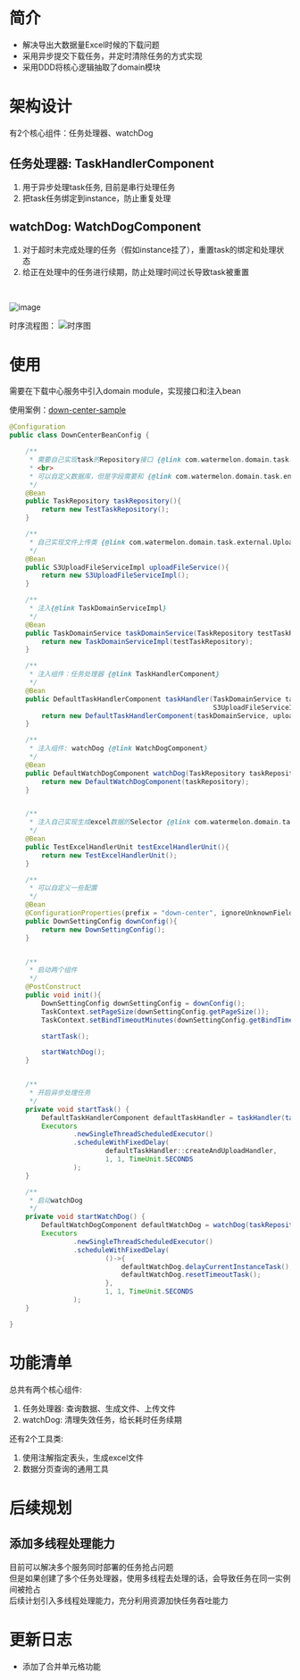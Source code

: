 
# 简介

* 解决导出大数据量Excel时候的下载问题
* 采用异步提交下载任务，并定时清除任务的方式实现
* 采用DDD将核心逻辑抽取了domain模块

# 架构设计


有2个核心组件：任务处理器、watchDog

##  任务处理器: TaskHandlerComponent
1. 用于异步处理task任务, 目前是串行处理任务
2. 把task任务绑定到instance，防止重复处理


## watchDog: WatchDogComponent
1. 对于超时未完成处理的任务（假如instance挂了），重置task的绑定和处理状态
2. 给正在处理中的任务进行续期，防止处理时间过长导致task被重置


<br>

![image](https://github.com/xiguazhiPrince/down-center-domain/blob/master/mind.png "img")

时序流程图：
![时序图](https://github.com/xiguazhiPrince/down-center-domain/blob/master/diagram.jpg "时序图")


# 使用


需要在下载中心服务中引入domain module，实现接口和注入bean

使用案例：[down-center-sample](https://github.com/xiguazhiPrince/down-center-sample)



```java
@Configuration
public class DownCenterBeanConfig {

    /**
     * 需要自己实现task的Repository接口 {@link com.watermelon.domain.task.repository.TaskRepository}
     * <br>
     * 可以自定义数据库，但是字段需要和 {@link com.watermelon.domain.task.entity.Task} 的一致
     */
    @Bean
    public TaskRepository taskRepository(){
        return new TestTaskRepository();
    }

    /**
     * 自己实现文件上传类 {@link com.watermelon.domain.task.external.UploadFileService}
     */
    @Bean
    public S3UploadFileServiceImpl uploadFileService(){
        return new S3UploadFileServiceImpl();
    }

    /**
     * 注入{@link TaskDomainServiceImpl}
     */
    @Bean
    public TaskDomainService taskDomainService(TaskRepository testTaskRepository){
        return new TaskDomainServiceImpl(testTaskRepository);
    }

    /**
     * 注入组件：任务处理器 {@link TaskHandlerComponent}
     */
    @Bean
    public DefaultTaskHandlerComponent taskHandler(TaskDomainService taskDomainService,
                                                   S3UploadFileServiceImpl uploadFileService){
        return new DefaultTaskHandlerComponent(taskDomainService, uploadFileService);
    }

    /**
     * 注入组件: watchDog {@link WatchDogComponent}
     */
    @Bean
    public DefaultWatchDogComponent watchDog(TaskRepository taskRepository){
        return new DefaultWatchDogComponent(taskRepository);
    }


    /**
     * 注入自己实现生成excel数据的Selector {@link com.watermelon.domain.task.external.DataSelectorUnit}
     */
    @Bean
    public TestExcelHandlerUnit testExcelHandlerUnit(){
        return new TestExcelHandlerUnit();
    }

    /**
     * 可以自定义一些配置
     */
    @Bean
    @ConfigurationProperties(prefix = "down-center", ignoreUnknownFields = true)
    public DownSettingConfig downConfig(){
        return new DownSettingConfig();
    }


    /**
     * 启动两个组件
     */
    @PostConstruct
    public void init(){
        DownSettingConfig downSettingConfig = downConfig();
        TaskContext.setPageSize(downSettingConfig.getPageSize());
        TaskContext.setBindTimeoutMinutes(downSettingConfig.getBindTimeoutMinutes());

        startTask();

        startWatchDog();
    }


    /**
     * 开启异步处理任务
     */
    private void startTask() {
        DefaultTaskHandlerComponent defaultTaskHandler = taskHandler(taskDomainService(taskRepository()), uploadFileService());
        Executors
                .newSingleThreadScheduledExecutor()
                .scheduleWithFixedDelay(
                        defaultTaskHandler::createAndUploadHandler,
                        1, 1, TimeUnit.SECONDS
                );
    }

    /**
     * 启动watchDog
     */
    private void startWatchDog() {
        DefaultWatchDogComponent defaultWatchDog = watchDog(taskRepository());
        Executors
                .newSingleThreadScheduledExecutor()
                .scheduleWithFixedDelay(
                        ()->{
                            defaultWatchDog.delayCurrentInstanceTask();
                            defaultWatchDog.resetTimeoutTask();
                        },
                        1, 1, TimeUnit.SECONDS
                );
    }

}

```


# 功能清单

总共有两个核心组件:
1. 任务处理器: 查询数据、生成文件、上传文件
2. watchDog: 清理失效任务，给长耗时任务续期

还有2个工具类:
1. 使用注解指定表头，生成excel文件
2. 数据分页查询的通用工具




# 后续规划

## 添加多线程处理能力
目前可以解决多个服务同时部署的任务抢占问题  
但是如果创建了多个任务处理器，使用多线程去处理的话，会导致任务在同一实例间被抢占  
后续计划引入多线程处理能力，充分利用资源加快任务吞吐能力



# 更新日志

* 添加了合并单元格功能
